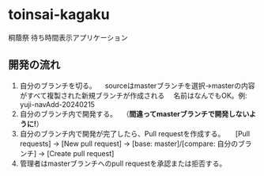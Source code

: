 # toinsai-kagaku
桐蔭祭 待ち時間表示アプリケーション

## 開発の流れ
1. 自分のブランチを切る。
   　sourceはmasterブランチを選択→masterの内容がすべて複製された新規ブランチが作成される
   　名前はなんでもOK。例: yuji-navAdd-20240215
2. 自分のブランチ内で開発する。
   　（**間違ってmasterブランチで開発しないように!**）
3. 自分のブランチ内で開発が完了したら、Pull requestを作成する。
  　 [Pull requests] → [New pull request] → [base: master]/[compare: 自分のブランチ] → [Create pull request]
4. 管理者はmasterブランチへのpull requestを承認または拒否する。
